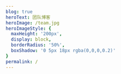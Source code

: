 ```yaml
---
blog: true
heroText: 团队博客
heroImage: /team.jpg
heroImageStyle: {
  maxHeight: '200px',
  display: block,
  borderRadius: '50%',
  boxShadow: '0 5px 18px rgba(0,0,0,0.2)'
}
permalink: /
---
```

